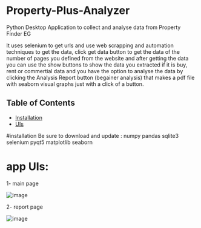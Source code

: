 # Property-Plus-Analyzer
Python Desktop Application to collect and analyse data from Property Finder EG

It uses selenium to get urls and use web scrapping and automation techniques to get the data, click get data button to get the data of the number of pages you defined from the website and after getting the data you can use the show buttons to show the data you extracted if it is buy, rent or commertial data and you have the option to analyse the data by clicking the Analysis Report button (begainer analysis) that makes a pdf file with seaborn visual graphs just with a click of a button.


## Table of Contents
- [Installation](#installation)
- [UIs](#UIs)

#installation
Be sure to download and update :
numpy
pandas
sqlite3
selenium 
pyqt5
matplotlib
seaborn

# app UIs:
1- main page

![image](https://github.com/Ahmed-Ashraf-Khalil/Property-Plus-Analyzer/assets/59618586/f34d71dd-53bf-4242-bd58-851d1a2883c1)

2- report page

![image](https://github.com/Ahmed-Ashraf-Khalil/Property-Plus-Analyzer/assets/59618586/69f8d483-1bdf-4190-a312-7ca5c88e4a79)
